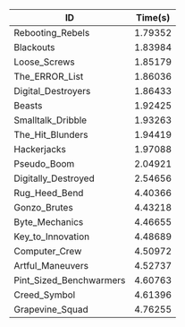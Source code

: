 |ID|Time(s)|
|-|-|
|Rebooting_Rebels|1.79352|
|Blackouts|1.83984|
|Loose_Screws|1.85179|
|The_ERROR_List|1.86036|
|Digital_Destroyers|1.86433|
|Beasts|1.92425|
|Smalltalk_Dribble|1.93263|
|The_Hit_Blunders|1.94419|
|Hackerjacks|1.97088|
|Pseudo_Boom|2.04921|
|Digitally_Destroyed|2.54656|
|Rug_Heed_Bend|4.40366|
|Gonzo_Brutes|4.43218|
|Byte_Mechanics|4.46655|
|Key_to_Innovation|4.48689|
|Computer_Crew|4.50972|
|Artful_Maneuvers|4.52737|
|Pint_Sized_Benchwarmers|4.60763|
|Creed_Symbol|4.61396|
|Grapevine_Squad|4.76255|
